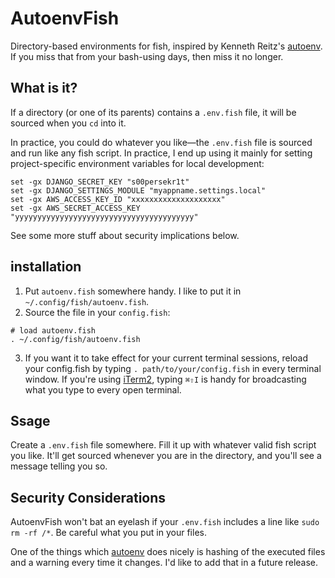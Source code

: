 # AutoenvFish

Directory-based environments for fish, inspired by Kenneth Reitz's [autoenv]. If you miss that from your bash-using days, then miss it no longer.

## What is it?

If a directory (or one of its parents) contains a `.env.fish` file, it will be sourced when you `cd` into it.

In practice, you could do whatever you like—the `.env.fish` file is sourced and run like any fish script. In practice, I end up using it mainly for setting project-specific environment variables for local development:

```fish
set -gx DJANGO_SECRET_KEY "s00persekr1t"
set -gx DJANGO_SETTINGS_MODULE "myappname.settings.local"
set -gx AWS_ACCESS_KEY_ID "xxxxxxxxxxxxxxxxxxxx"
set -gx AWS_SECRET_ACCESS_KEY "yyyyyyyyyyyyyyyyyyyyyyyyyyyyyyyyyyyyyyyy"
```

See some more stuff about security implications below.

## installation

1. Put `autoenv.fish` somewhere handy. I like to put it in `~/.config/fish/autoenv.fish`.
2. Source the file in your `config.fish`:
```fish
# load autoenv.fish
. ~/.config/fish/autoenv.fish
```
3. If you want it to take effect for your current terminal sessions, reload your config.fish by typing `. path/to/your/config.fish` in every terminal window. If you're using [iTerm2], typing `⌘⇧I` is handy for broadcasting what you type to every open terminal.


## Ssage

Create a `.env.fish` file somewhere. Fill it up with whatever valid fish script you like. It'll get sourced whenever you are in the directory, and you'll see a message telling you so.


## Security Considerations

AutoenvFish won't bat an eyelash if your `.env.fish` includes a line like `sudo rm -rf /*`. Be careful what you put in your files.

One of the things which [autoenv] does nicely is hashing of the executed files and a warning every time it changes. I'd like to add that in a future release.


[autoenv]: https://github.com/kennethreitz/autoenv
[iterm2]: http://www.iterm2.com